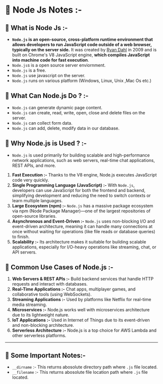 # 🌟 Node Js Notes :-

## 🌟 What is Node Js :-
- **`Node.js` is an open-source, cross-platform runtime environment that allows developers to run JavaScript code outside of a web browser, typically on the server side.** It was created by [Ryan Dahl](https://en.wikipedia.org/wiki/Ryan_Dahl) in 2009 and is built on Chrome's V8 JavaScript engine, **which compiles JavaScript into machine code for fast execution**.
- `Node.js`s is a open source server enviornment.
- `Node.js` is a free.
- `Node.js` use javascript on the server.
- `Node.js` runs on various platform (Windows, Linux, Unix ,Mac Os etc.)

## 🌟 What Can Node.js Do ? :-
- `Node.js` can generate dynamic page content.
- `Node.js` can create, read, write, open, close and delete files on the server.
- `Node.js` can collect form data.
- `Node.js` can add, delete, modify data in our database.

## 🌟 Why Node.js is Used ? :-
- `Node.js` is used primarily for building scalable and high-performance network applications, such as web servers, real-time chat applications, REST APIs, and more.

1. **Fast Execution :-** Thanks to the V8 engine, Node.js executes JavaScript code very quickly.
2. **Single Programming Language (JavaScript) :-** With `Node.js`, developers can use JavaScript for both the frontend and backend, simplifying development and reducing the need to switch contexts or learn multiple languages.
3. **Large Ecosystem (npm) :-**  `Node.js` has a massive package ecosystem via npm (Node Package Manager)—one of the largest repositories of open-source libraries.
4. **Asynchronous and Event-Driven :-** `Node.js` uses non-blocking I/O and event-driven architecture, meaning it can handle many connections at once without waiting for operations (like file reads or database queries) to finish.
5. **Scalability :-** Its architecture makes it suitable for building scalable applications, especially for I/O-heavy operations like streaming, chat, or API servers.


## 🌟 Common Use Cases of Node.js :-
1. **Web Servers & REST APIs :-** Build backend services that handle HTTP requests and interact with databases.
2. **Real-Time Applications :-** Chat apps, multiplayer games, and collaborative tools (using WebSockets).
3. **Streaming Applications :-** Used by platforms like Netflix for real-time media streaming.
4. **Microservices :-**  Node.js works well with microservices architecture due to its lightweight nature.
5. **IoT Applications :-**  Used in Internet of Things due to its event-driven and non-blocking architecture.
6. **Serverless Architecture :-**  Node.js is a top choice for AWS Lambda and other serverless platforms.

-------
## 🌟 Some Important Notes:-
- `__dirname` :- This returns abosolute directory path where `.js` file located.
- `__filename` :- This returns abosolute file location path where `.js` file located.